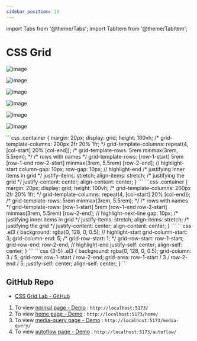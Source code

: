 ```yaml
---
sidebar_position: 10
---
```


import Tabs from '@theme/Tabs';
import TabItem from '@theme/TabItem';

# CSS Grid

![image](https://github.com/actionanand/css-uhost/assets/46064269/1b4eff98-edcb-4379-8865-56261417efc9)

![image](https://github.com/actionanand/css-uhost/assets/46064269/ad588a70-27dc-436f-b869-78561ee607fd)

![image](https://github.com/actionanand/css-uhost/assets/46064269/aaf07043-831a-4582-b4a4-70da247df3b3)

![image](https://github.com/actionanand/css-uhost/assets/46064269/580f45b6-0438-4643-869e-ac1adaa15b42)

![image](https://github.com/actionanand/css-uhost/assets/46064269/79854f82-936b-459a-872f-22434218ad3a)

![image](https://github.com/actionanand/css-uhost/assets/46064269/c7bd6b0d-7b48-487c-a376-a1a4ae50caa7)

<Tabs>
  <TabItem value="grid" label="Grid">
  ```css
  .container {
    margin: 20px;
    display: grid;
    height: 100vh;
    /* grid-template-columns: 200px 2fr 20% 1fr; */
    grid-template-columns: repeat(4, [col-start] 20% [col-end]);
    /* grid-template-rows: 5rem minmax(3rem, 5.5rem); */
    /* rows with names */
    grid-template-rows: [row-1-start] 5rem [row-1-end row-2-start] minmax(3rem, 5.5rem) [row-2-end];
    // highlight-start
    column-gap: 10px;
    row-gap: 10px;
    // highlight-end 
    /* justifying inner items in grid */
    justify-items: stretch;
    align-items: stretch;
    /* justifying the grid */
    justify-content: center;
    align-content: center;
  }
  ```
  </TabItem>
  <TabItem value="grid-short" label="Grid - Shorthand">
  ```css
  .container {
    margin: 20px;
    display: grid;
    height: 100vh;
    /* grid-template-columns: 200px 2fr 20% 1fr; */
    grid-template-columns: repeat(4, [col-start] 20% [col-end]);
    /* grid-template-rows: 5rem minmax(3rem, 5.5rem); */
    /* rows with names */
    grid-template-rows: [row-1-start] 5rem [row-1-end row-2-start] minmax(3rem, 5.5rem) [row-2-end];
    // highlight-next-line
    gap: 10px;
    /* justifying inner items in grid */
    justify-items: stretch;
    align-items: stretch;
    /* justifying the grid */
    justify-content: center;
    align-content: center;
  }
  ```
  </TabItem>
</Tabs>

<Tabs>
  <TabItem value="grid-item" label="Grid Item">
  ```css
  .el3 {
    background: rgba(0, 128, 0, 0.5);
    // highlight-start
    grid-column-start: 3;
    grid-column-end: 5; 
    /* grid-row-start: 1; */
    grid-row-start: row-1-start;
    grid-row-end: row-2-end;
    // highlight-end
    justify-self: center;
    align-self: center; 
  }
  ```
  </TabItem>
  <TabItem value="grid-item-short" label="Grid Item - Shorthand">
  ```css {3-5}
  .el3 {
    background: rgba(0, 128, 0, 0.5);
    grid-column: 3 / 5;
    grid-row: row-1-start / row-2-end;
    grid-area: row-1-start / 3 / row-2-end / 5;
    justify-self: center;
    align-self: center;
  }
  ```
  </TabItem>
</Tabs>

## GitHub Repo

* [CSS Grid Lab - GitHub](https://github.com/actionanand/css-grid-lab)

1. To view [normal page - Demo](https://actionanand.github.io/css-grid-lab/) : `http://localhost:5173/`
2. To view [home page - Demo](https://actionanand.github.io/css-grid-lab/home/) : `http://localhost:5173/home/`
3. To view [media-query page - Demo](https://actionanand.github.io/css-grid-lab/media-query/) : `http://localhost:5173/media-query/`
4. To view [autoflow page - Demo](https://actionanand.github.io/css-grid-lab/autoflow/) : `http://localhost:5173/autoflow/`
